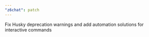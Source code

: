 ```yaml
---
"z6chat": patch
---
```


Fix Husky deprecation warnings and add automation solutions for interactive commands
